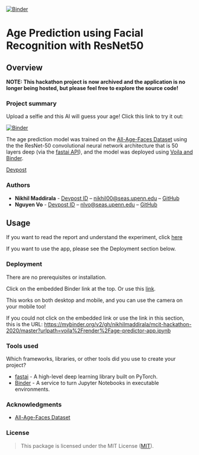 [![Binder](https://mybinder.org/badge_logo.svg)](https://mybinder.org/v2/gh/nikhilmaddirala/mcit-hackathon-2020/master?urlpath=voila%2Frender%2Fage-predictor-app.ipynb)

# Age Prediction using Facial Recognition with ResNet50

## Overview

**NOTE: This hackathon project is now archived and the application is no longer being hosted, but please feel free to explore the source code!**

### Project summary

Upload a selfie and this AI will guess your age! Click this link to try it out: 

[![Binder](https://mybinder.org/badge_logo.svg)](https://mybinder.org/v2/gh/nikhilmaddirala/mcit-hackathon-2020/master?urlpath=voila%2Frender%2Fage-predictor-app.ipynb)

The age prediction model was trained on the [All-Age-Faces Dataset](https://github.com/JingchunCheng/All-Age-Faces-Dataset) using the the ResNet-50 convolutional neural network architecture that is 50 layers deep (via the [fastai API](https://docs.fast.ai/)), and the model was deployed using [Voila and Binder](https://voila.readthedocs.io/en/stable/deploy.html#deployment-on-binder).

[Devpost](https://devpost.com/software/ai-age-prediction)

### Authors

* **Nikhil Maddirala** - [Devpost ID](https://devpost.com/nikhilmaddirala) – nikhil00@seas.upenn.edu – [GitHub](https://github.com/nikhilmaddirala/)
* **Nguyen Vo** - [Devpost ID](https://devpost.com/nlvo) – nlvo@seas.upenn.edu – [GitHub](https://github.com/NguyenLeVo)

## Usage

If you want to read the report and understand the experiment, click [here](https://github.com/nikhilmaddirala/mcit-hackathon-2020/blob/master/age-predictor-model.ipynb)

If you want to use the app, please see the Deployment section below.

### Deployment

There are no prerequisites or installation.

Click on the embedded Binder link at the top. Or use this [link](https://mybinder.org/v2/gh/nikhilmaddirala/mcit-hackathon-2020/master?urlpath=voila%2Frender%2Fage-predictor-app.ipynb).

This works on both desktop and mobile, and you can use the camera on your mobile too!

If you could not click on the embedded link or use the link in this section, this is the URL: https://mybinder.org/v2/gh/nikhilmaddirala/mcit-hackathon-2020/master?urlpath=voila%2Frender%2Fage-predictor-app.ipynb

### Tools used

Which frameworks, libraries, or other tools did you use to create your project?

* [fastai](https://docs.fast.ai/) - A high-level deep learning library built on PyTorch.
* [Binder](https://mybinder.org/) - A service to turn Jupyter Notebooks in executable environments.

### Acknowledgments

* [All-Age-Faces Dataset](https://github.com/JingchunCheng/All-Age-Faces-Dataset)

### License

>This package is licensed under the MIT License (<a href="https://choosealicense.com/licenses/mit/" target="_blank">MIT</a>).
